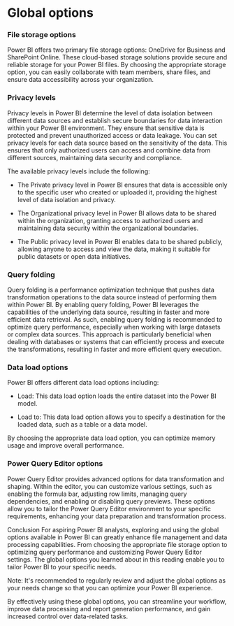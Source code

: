 # Global options
### File storage options
Power BI offers two primary file storage options: OneDrive for Business and SharePoint Online. These cloud-based storage solutions provide secure and reliable storage for your Power BI files. By choosing the appropriate storage option, you can easily collaborate with team members, share files, and ensure data accessibility across your organization.

### Privacy levels
Privacy levels in Power BI determine the level of data isolation between different data sources and establish secure boundaries for data interaction within your Power BI environment. They ensure that sensitive data is protected and prevent unauthorized access or data leakage. You can set privacy levels for each data source based on the sensitivity of the data. This ensures that only authorized users can access and combine data from different sources, maintaining data security and compliance. 

The available privacy levels include the following: 

- The Private privacy level in Power BI ensures that data is accessible only to the specific user who created or uploaded it, providing the highest level of data isolation and privacy.

- The Organizational privacy level in Power BI allows data to be shared within the organization, granting access to authorized users and maintaining data security within the organizational boundaries.

- The Public privacy level in Power BI enables data to be shared publicly, allowing anyone to access and view the data, making it suitable for public datasets or open data initiatives.

### Query folding
Query folding is a performance optimization technique that pushes data transformation operations to the data source instead of performing them within Power BI. By enabling query folding, Power BI leverages the capabilities of the underlying data source, resulting in faster and more efficient data retrieval. As such, enabling query folding is recommended to optimize query performance, especially when working with large datasets or complex data sources. This approach is particularly beneficial when dealing with databases or systems that can efficiently process and execute the transformations, resulting in faster and more efficient query execution.

### Data load options
Power BI offers different data load options including:

- Load: This data load option loads the entire dataset into the Power BI model.

- Load to: This data load option allows you to specify a destination for the loaded data, such as a table or a data model. 

By choosing the appropriate data load option, you can optimize memory usage and improve overall performance.

### Power Query Editor options
Power Query Editor provides advanced options for data transformation and shaping. Within the editor, you can customize various settings, such as enabling the formula bar, adjusting row limits, managing query dependencies, and enabling or disabling query previews. These options allow you to tailor the Power Query Editor environment to your specific requirements, enhancing your data preparation and transformation process.

Conclusion
For aspiring Power BI analysts, exploring and using the global options available in Power BI can greatly enhance file management and data processing capabilities. From choosing the appropriate file storage option to optimizing query performance and customizing Power Query Editor settings. The global options you learned about in this reading enable you to tailor Power BI to your specific needs. 

Note: It's recommended to regularly review and adjust the global options as your needs change so that you can optimize your Power BI experience.

By effectively using these global options, you can streamline your workflow, improve data processing and report generation performance, and gain increased control over data-related tasks.